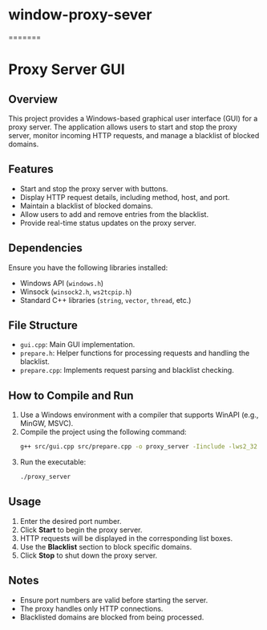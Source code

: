 # window-proxy-sever

=======

# Proxy Server GUI

## Overview

This project provides a Windows-based graphical user interface (GUI) for a proxy server. The application allows users to start and stop the proxy server, monitor incoming HTTP requests, and manage a blacklist of blocked domains.

## Features

- Start and stop the proxy server with buttons.
- Display HTTP request details, including method, host, and port.
- Maintain a blacklist of blocked domains.
- Allow users to add and remove entries from the blacklist.
- Provide real-time status updates on the proxy server.

## Dependencies

Ensure you have the following libraries installed:

- Windows API (`windows.h`)
- Winsock (`winsock2.h`, `ws2tcpip.h`)
- Standard C++ libraries (`string`, `vector`, `thread`, etc.)

## File Structure

- `gui.cpp`: Main GUI implementation.
- `prepare.h`: Helper functions for processing requests and handling the blacklist.
- `prepare.cpp`: Implements request parsing and blacklist checking.

## How to Compile and Run

1. Use a Windows environment with a compiler that supports WinAPI (e.g., MinGW, MSVC).
2. Compile the project using the following command:
   ```sh
   g++ src/gui.cpp src/prepare.cpp -o proxy_server -Iinclude -lws2_32 -mwindows
   ```
3. Run the executable:
   ```sh
   ./proxy_server
   ```

## Usage

1. Enter the desired port number.
2. Click **Start** to begin the proxy server.
3. HTTP requests will be displayed in the corresponding list boxes.
4. Use the **Blacklist** section to block specific domains.
5. Click **Stop** to shut down the proxy server.

## Notes

- Ensure port numbers are valid before starting the server.
- The proxy handles only HTTP connections.
- Blacklisted domains are blocked from being processed.

